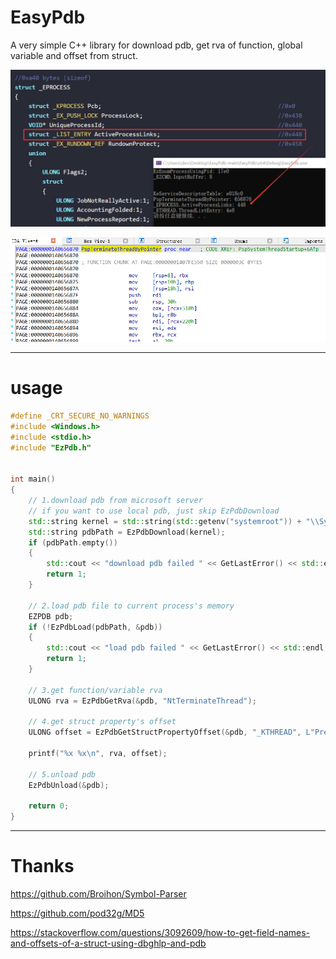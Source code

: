 # EasyPdb

A very simple C++ library for download pdb, get rva of function, global variable and offset from struct.


![image](1.png)

![image](2.png)

---

# usage

```cpp
#define _CRT_SECURE_NO_WARNINGS
#include <Windows.h>
#include <stdio.h>
#include "EzPdb.h"


int main()
{
	// 1.download pdb from microsoft server
	// if you want to use local pdb, just skip EzPdbDownload
	std::string kernel = std::string(std::getenv("systemroot")) + "\\System32\\ntoskrnl.exe";
	std::string pdbPath = EzPdbDownload(kernel);
	if (pdbPath.empty())
	{
		std::cout << "download pdb failed " << GetLastError() << std::endl;;
		return 1;
	}

	// 2.load pdb file to current process's memory
	EZPDB pdb;
	if (!EzPdbLoad(pdbPath, &pdb))
	{
		std::cout << "load pdb failed " << GetLastError() << std::endl;
		return 1;
	}

	// 3.get function/variable rva
	ULONG rva = EzPdbGetRva(&pdb, "NtTerminateThread");

	// 4.get struct property's offset
	ULONG offset = EzPdbGetStructPropertyOffset(&pdb, "_KTHREAD", L"PreviousMode");

	printf("%x %x\n", rva, offset);

	// 5.unload pdb
	EzPdbUnload(&pdb);

	return 0;
}
```

---

# Thanks

https://github.com/Broihon/Symbol-Parser

https://github.com/pod32g/MD5

https://stackoverflow.com/questions/3092609/how-to-get-field-names-and-offsets-of-a-struct-using-dbghlp-and-pdb
